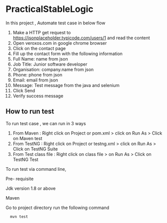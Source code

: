# PracticalStableLogic

In this project , Automate test case in below flow
1. Make a HTTP get request to https://jsonplaceholder.typicode.com/users/1 and read the content
2. Open veroxos.com in google chrome browser
3. Click on the contact page
4. Fill up the contact form with the following information
5. Full Name: name from json
6. Job Title: Junior software developer
7. Organisation: company.name from json
8. Phone: phone from json
9. Email: email from json
10. Message: Test message from the java and selenium
11. Click Send
12. Verify success message 




## How to run test

To run test case , we can run in 3 ways
1. From Maven : Right click on Project or pom.xml > click on Run As > Click on Maven test
2. From TestNG : Right click on Project or testng.xml > click on Run As > Click on TestNG Suite
3. From Test class file : Right click on class file > on Run As > Click on TestNG Test

To run test via command line,

Pre- requisite 

Jdk version 1.8 or above

Maven 

Go to project directory run the following command

```bash
  mvn test
```

